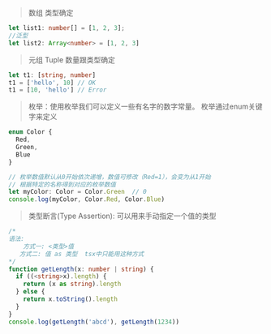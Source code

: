 >数组 类型确定
```TypeScript
let list1: number[] = [1, 2, 3];
//泛型
let list2: Array<number> = [1, 2, 3]
```
>元组 Tuple 数量跟类型确定
```TypeScript
let t1: [string, number]
t1 = ['hello', 10] // OK
t1 = [10, 'hello'] // Error
```
>枚举：使用枚举我们可以定义一些有名字的数字常量。 枚举通过enum关键字来定义
```TypeScript
enum Color {
  Red,
  Green,
  Blue
}

// 枚举数值默认从0开始依次递增，数值可修改（Red=1），会变为从1开始
// 根据特定的名称得到对应的枚举数值
let myColor: Color = Color.Green  // 0
console.log(myColor, Color.Red, Color.Blue)
```
>类型断言(Type Assertion): 可以用来手动指定一个值的类型
```TypeScript
/* 
语法:
    方式一: <类型>值
   方式二: 值 as 类型  tsx中只能用这种方式
*/  
function getLength(x: number | string) {
  if ((<string>x).length) {
    return (x as string).length
  } else {
    return x.toString().length
  }
}
console.log(getLength('abcd'), getLength(1234))
```
